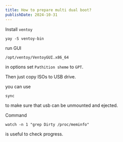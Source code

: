 ```yaml
---
title: How to prepare multi dual boot?
publishDate: 2024-10-31
---
```


Install `ventoy`

```
yay -S ventoy-bin 
```

run GUI

```
/opt/ventoy/VentoyGUI.x86_64
```


in options set `Pathition sheme` to `GPT`.

Then just copy ISOs to USB drive.

you can use

```
sync
```

to make sure that usb can be unmounted and ejected.

Command

```
watch -n 1 "grep Dirty /proc/meminfo"
 ```

is useful to check progress.